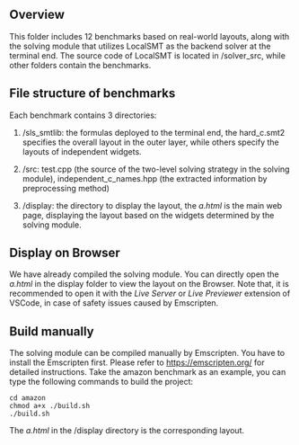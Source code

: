 ## Overview 
This folder includes 12 benchmarks based on real-world layouts, along with the solving module that utilizes LocalSMT as the backend solver at the terminal end.
The source code of LocalSMT is located in /solver_src, while other folders contain the benchmarks.

## File structure of benchmarks
Each benchmark contains 3 directories:
1. /sls_smtlib: the formulas deployed to the terminal end, the hard_c.smt2 specifies the overall layout in the outer layer, while others specify the layouts of independent widgets.

2. /src: test.cpp (the source of the two-level solving strategy in the solving module), independent_c_names.hpp (the extracted information by preprocessing method)

3. /display: the directory to display the layout, the *a.html* is the main web page, displaying the layout based on the widgets determined by the solving module.

## Display on Browser
We have already compiled the solving module. You can directly open the *a.html* in the display folder to view the layout on the Browser.
Note that, it is recommended to open it with the *Live Server* or *Live Previewer* extension of VSCode, in case of safety issues caused by Emscripten.

## Build manually
The solving module can be compiled manually by Emscripten. You have to install the Emscripten first. Please refer to https://emscripten.org/ for detailed instructions.
Take the amazon benchmark as an example, you can type the following commands to build the project:
```
cd amazon
chmod a+x ./build.sh
./build.sh
```
The *a.html* in the /display directory is the corresponding layout.
